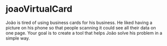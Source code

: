 # joaoVirtualCard
João is tired of using business cards for his business. He liked having a picture on his phone so that people scanning it could see all their data on one page. Your goal is to create a tool that helps João solve his problem in a simple way.
